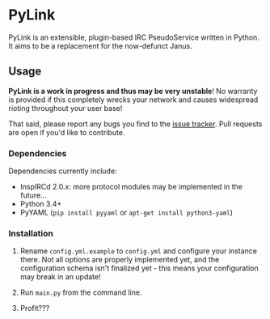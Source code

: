 # PyLink

PyLink is an extensible, plugin-based IRC PseudoService written in Python. It aims to be a replacement for the now-defunct Janus.

## Usage

**PyLink is a work in progress and thus may be very unstable**! No warranty is provided if this completely wrecks your network and causes widespread rioting throughout your user base!

That said, please report any bugs you find to the [issue tracker](https://github.com/GLolol/PyLink/issues]). Pull requests are open if you'd like to contribute.

### Dependencies

Dependencies currently include:

* InspIRCd 2.0.x: more protocol modules may be implemented in the future...
* Python 3.4+
* PyYAML (`pip install pyyaml` or `apt-get install python3-yaml`)

### Installation

1) Rename `config.yml.example` to `config.yml` and configure your instance there. Not all options are properly implemented yet, and the configuration schema isn't finalized yet - this means your configuration may break in an update!

2) Run `main.py` from the command line.

3) Profit???
